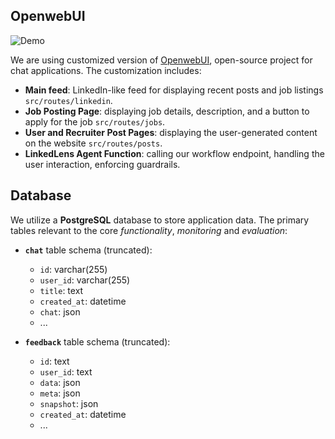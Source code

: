 ## OpenwebUI

![Demo](/images/Demo.gif)

We are using customized version of [OpenwebUI](https://github.com/open-webui/open-webui), open-source project for chat applications. The customization includes:
- **Main feed**: LinkedIn-like feed for displaying recent posts and job listings `src/routes/linkedin`.
- **Job Posting Page**: displaying job details, description, and a button to apply for the job `src/routes/jobs`.
- **User and Recruiter Post Pages**: displaying the user-generated content on the website `src/routes/posts`.
- **LinkedLens Agent Function**: calling our workflow endpoint, handling the user interaction, enforcing guardrails.

## Database

We utilize a **PostgreSQL** database to store application data. The primary tables relevant to the core *functionality*, *monitoring* and *evaluation*:

- **`chat`** table schema (truncated):
  - `id`: varchar(255)
  - `user_id`: varchar(255)
  - `title`: text
  - `created_at`: datetime
  - `chat`: json
  - ...

- **`feedback`** table schema (truncated):
  - `id`: text
  - `user_id`: text
  - `data`: json
  - `meta`: json
  - `snapshot`: json
  - `created_at`: datetime
  - ...
